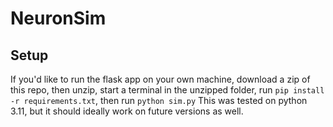 ﻿# NeuronSim

## Setup

If you'd like to run the flask app on your own machine, download a zip of this repo, then unzip, start a terminal in the unzipped folder, run `pip install -r requirements.txt`, then run `python sim.py` This was tested on python 3.11, but it should ideally work on future versions as well.
